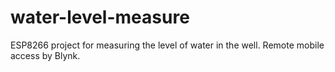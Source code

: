 # water-level-measure
ESP8266 project for measuring the level of water in the well. Remote mobile access by Blynk.
